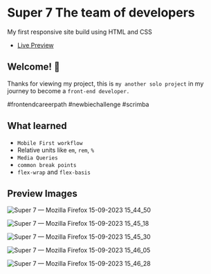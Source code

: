 # Super 7 The team of developers

My first responsive site build using HTML and CSS

* <a href="https://super-7.netlify.app/">Live Preview</a>

## Welcome! 👋

Thanks for viewing my project, this is `my another solo project` in my journey to become a `front-end developer.`

#frontendcareerpath #newbiechallenge #scrimba

## What learned 

* `Mobile First workflow`
* Relative units like `em`, `rem`, `%`
* `Media Queries`
* `common break points`
* `flex-wrap` and `flex-basis`

## Preview Images

  ![Super 7 — Mozilla Firefox 15-09-2023 15_44_50](https://github.com/MrSandeepSharma/Super-7/assets/142038020/296d0392-1ec1-48e8-991e-82dd5a3aadb0)

  ![Super 7 — Mozilla Firefox 15-09-2023 15_45_18](https://github.com/MrSandeepSharma/Super-7/assets/142038020/73edff9a-5e05-4c8d-8bec-6cc9101627dd)

  ![Super 7 — Mozilla Firefox 15-09-2023 15_45_30](https://github.com/MrSandeepSharma/Super-7/assets/142038020/f883229e-315b-4ccc-ad44-5da191f88e20)

  ![Super 7 — Mozilla Firefox 15-09-2023 15_46_05](https://github.com/MrSandeepSharma/Super-7/assets/142038020/91f1a43d-dec3-4a78-ad95-16b36c1cc18b)

  ![Super 7 — Mozilla Firefox 15-09-2023 15_46_28](https://github.com/MrSandeepSharma/Super-7/assets/142038020/fe79126b-57c9-4f08-8e5b-e1d74f56056e)

  
